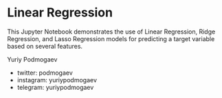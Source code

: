 # Linear Regression

This Jupyter Notebook demonstrates the use of Linear Regression, Ridge Regression, and Lasso Regression models for predicting a target variable based on several features.

Yuriy Podmogaev

- twitter:   podmogaev
- instagram: yuriypodmogaev
- telegram:  yuriypodmogaev
